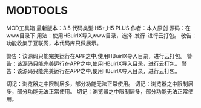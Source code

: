 # MODTOOLS

MOD工具箱
最新版本：3.5
代码类型:H5+,H5 PLUS
作者：本人原创
源码：在www目录下
用法：使用HBuirlX导入www目录，选择-发行-进行云打包。
敬告：功能收集于互联网，本代码库只做展示。

警告：该源码只能完美运行在APP之中,使用HBuirlX导入目录，进行云打包。
警告：该源码只能完美运行在APP之中,使用HBuirlX导入目录，进行云打包。
警告：该源码只能完美运行在APP之中,使用HBuirlX导入目录，进行云打包。

切记：浏览器之中限制居多，部分功能无法正常使用。
切记：浏览器之中限制居多，部分功能无法正常使用。
切记：浏览器之中限制居多，部分功能无法正常使用。
